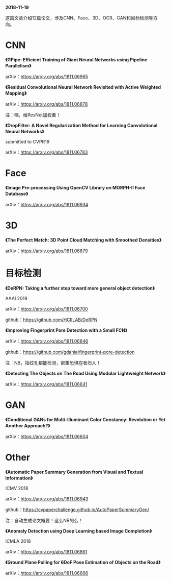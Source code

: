 **2018-11-19**

这篇文章介绍12篇论文，涉及CNN、Face、3D、OCR、GAN和目标检测等方向。

# CNN

**《GPipe: Efficient Training of Giant Neural Networks using Pipeline Parallelism》**

arXiv：https://arxiv.org/abs/1811.06965

**《Residual Convolutional Neural Network Revisited with Active Weighted Mapping》**

arXiv：https://arxiv.org/abs/1811.06878

注：咦，给ResNet加权重！

**《DropFilter: A Novel Regularization Method for Learning Convolutional Neural Networks》**

submitted to CVPR19

arXiv：https://arxiv.org/abs/1811.06783

# Face
**《Image Pre-processing Using OpenCV Library on MORPH-II Face Database》**

arXiv：https://arxiv.org/abs/1811.06934

# 3D
**《The Perfect Match: 3D Point Cloud Matching with Smoothed** 
**Densities》**

arXiv：https://arxiv.org/abs/1811.06879

# 目标检测

**《DeRPN: Taking a further step toward more general object detection》**

AAAI 2019

arXiv：https://arxiv.org/abs/1811.06700

github：https://github.com/HCIILAB/DeRPN

**《Improving Fingerprint Pore Detection with a Small FCN》**

arXiv：https://arxiv.org/abs/1811.06846

github：https://github.com/gdahia/fingerprint-pore-detection

注：NB，指纹孔都能检测，密集恐惧症者勿入！

**《Detecting The Objects on The Road Using Modular Lightweight Network》**

arXiv：https://arxiv.org/abs/1811.06641

# GAN
**《Conditional GANs for Multi-Illuminant Color Constancy: Revolution or Yet Another Approach?》**

arXiv：https://arxiv.org/abs/1811.06604

# Other

**《Automatic Paper Summary Generation from Visual and Textual Information》**

ICMV 2018

arXiv：https://arxiv.org/abs/1811.06943

github：https://cvpaperchallenge.github.io/AutoPaperSummaryGen/

注：自动生成论文概要！这么NB的么！

**《Anomaly Detection using Deep Learning based Image Completion》**

ICMLA 2018

arXiv：https://arxiv.org/abs/1811.06861

**《Ground Plane Polling for 6DoF Pose Estimation of Objects on the Road》**

arXiv：https://arxiv.org/abs/1811.06666